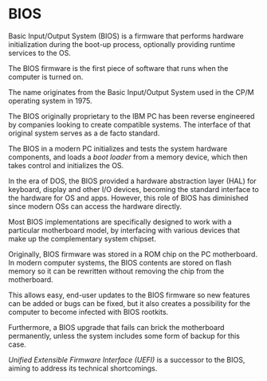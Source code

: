 # BIOS

Basic Input/Output System (BIOS) is a firmware that performs hardware initialization during the boot-up process, optionally providing runtime services to the OS.

The BIOS firmware is the first piece of software that runs when the computer is turned on.

The name originates from the Basic Input/Output System used in the CP/M operating system in 1975.

The BIOS originally proprietary to the IBM PC has been reverse engineered by companies looking to create compatible systems. The interface of that original system serves as a de facto standard.

The BIOS in a modern PC initializes and tests the system hardware components, and loads a *boot loader* from a memory device, which then takes control and initializes the OS.

In the era of DOS, the BIOS provided a hardware abstraction layer (HAL) for keyboard, display and other I/O devices, becoming the standard interface to the hardware for OS and apps. However, this role of BIOS has diminished since modern OSs can access the hardware directly.

Most BIOS implementations are specifically designed to work with a particular motherboard model, by interfacing with various devices that make up the complementary system chipset.

Originally, BIOS firmware was stored in a ROM chip on the PC motherboard. In modern computer systems, the BIOS contents are stored on flash memory so it can be rewritten without removing the chip from the motherboard.

This allows easy, end-user updates to the BIOS firmware so new features can be added or bugs can be fixed, but it also creates a possibility for the computer to become infected with BIOS rootkits.

Furthermore, a BIOS upgrade that fails can brick the motherboard permanently, unless the system includes some form of backup for this case.

*Unified Extensible Firmware Interface (UEFI)* is a successor to the BIOS, aiming to address its technical shortcomings.
